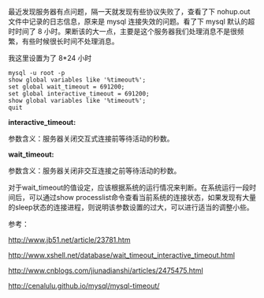最近发现服务器有点问题，隔一天就发现有些协议失败了，查看了下 nohup.out 文件中记录的日志信息，原来是 mysql 连接失效的问题。看了下 mysql 默认的超时时间了 8 小时。果断该的大一点，主要是这个服务器我们处理消息不是很频繁，有些时候很长时间不处理消息。

我这里设置为了 8*24 小时
```shell
mysql -u root -p
show global variables like '%timeout%';
set global wait_timeout = 691200; 
set global interactive_timeout = 691200;
show global variables like '%timeout%';
quit
```

**interactive_timeout:**

参数含义：服务器关闭交互式连接前等待活动的秒数。

**wait_timeout:**

参数含义：服务器关闭非交互连接之前等待活动的秒数。

对于wait_timeout的值设定，应该根据系统的运行情况来判断。在系统运行一段时间后，可以通过show processlist命令查看当前系统的连接状态，如果发现有大量的sleep状态的连接进程，则说明该参数设置的过大，可以进行适当的调整小些。

参考：

http://www.jb51.net/article/23781.htm

http://www.xshell.net/database/wait_timeout_interactive_timeout.html

http://www.cnblogs.com/jiunadianshi/articles/2475475.html

http://cenalulu.github.io/mysql/mysql-timeout/



